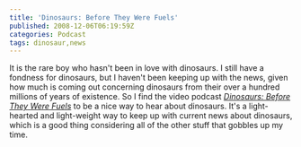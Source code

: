 ```yaml
---
title: 'Dinosaurs: Before They Were Fuels'
published: 2008-12-06T06:19:59Z
categories: Podcast
tags: dinosaur,news
---
```


It is the rare boy who hasn't been in love with dinosaurs.  I still have a fondness for dinosaurs, but I haven't been keeping up with the news, given how much is coming out concerning dinosaurs from their over a hundred millions of years of existence.  So I find the video podcast <a href="http://finitecomedy.com/dinosaurs"><cite>Dinosaurs: Before They Were Fuels</cite></a> to be a nice way to hear about dinosaurs.  It's a light-hearted and light-weight way to keep up with current news about dinosaurs, which is a good thing considering all of the other stuff that gobbles up my time.

